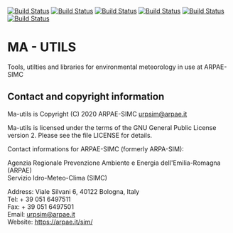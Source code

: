 [![Build Status](https://badges.herokuapp.com/travis/ARPA-SIMC/ma_utils?branch=master&env=DOCKER_IMAGE=centos:7&label=centos7)](https://travis-ci.org/ARPA-SIMC/ma_utils)
[![Build Status](https://badges.herokuapp.com/travis/ARPA-SIMC/ma_utils?branch=master&env=DOCKER_IMAGE=centos:8&label=centos8)](https://travis-ci.org/ARPA-SIMC/ma_utils)
[![Build Status](https://badges.herokuapp.com/travis/ARPA-SIMC/ma_utils?branch=master&env=DOCKER_IMAGE=fedora:32&label=fedora32)](https://travis-ci.org/ARPA-SIMC/ma_utils)
[![Build Status](https://badges.herokuapp.com/travis/ARPA-SIMC/ma_utils?branch=master&env=DOCKER_IMAGE=fedora:33&label=fedora33)](https://travis-ci.org/ARPA-SIMC/ma_utils)
[![Build Status](https://badges.herokuapp.com/travis/ARPA-SIMC/ma_utils?branch=master&env=DOCKER_IMAGE=fedora:rawhide&label=fedorarawhide)](https://travis-ci.org/ARPA-SIMC/ma_utils)
[![Build Status](https://copr.fedorainfracloud.org/coprs/simc/stable/package/ma_utils/status_image/last_build.png)](https://copr.fedorainfracloud.org/coprs/simc/stable/package/ma_utils/)

# MA - UTILS



Tools, utilties and libraries for environmental meteorology
in use at ARPAE-SIMC

## Contact and copyright information

Ma-utils is Copyright (C) 2020  ARPAE-SIMC <urpsim@arpae.it>

Ma-utils is licensed under the terms of the GNU General Public License version
2.  Please see the file LICENSE for details.

Contact informations for ARPAE-SIMC (formerly ARPA-SIM):

  Agenzia Regionale Prevenzione Ambiente e Energia dell'Emilia-Romagna (ARPAE)  
  Servizio Idro-Meteo-Clima (SIMC)  

  Address: Viale Silvani 6, 40122 Bologna, Italy  
  Tel: + 39 051 6497511  
  Fax: + 39 051 6497501  
  Email: urpsim@arpae.it  
  Website: https://arpae.it/sim/  
